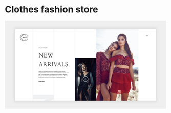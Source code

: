 # Clothes fashion store

![home section image](https://raw.githubusercontent.com/Szymon-Levy/clothes-fashion-store/main/readme/home-section.jpg)
